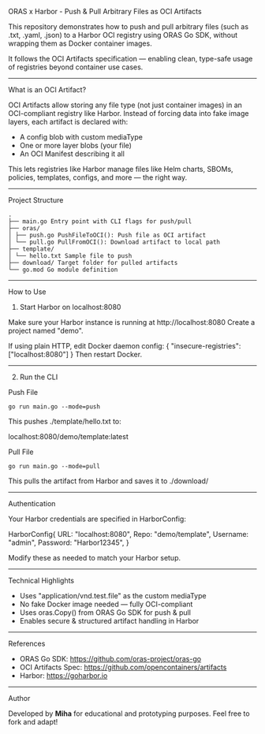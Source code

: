 ORAS x Harbor - Push & Pull Arbitrary Files as OCI Artifacts

This repository demonstrates how to push and pull arbitrary files (such as .txt, .yaml, .json) to a Harbor OCI registry using ORAS Go SDK, without wrapping them as Docker container images.

It follows the OCI Artifacts specification — enabling clean, type-safe usage of registries beyond container use cases.

---

What is an OCI Artifact?

OCI Artifacts allow storing any file type (not just container images) in an OCI-compliant registry like Harbor. Instead of forcing data into fake image layers, each artifact is declared with:

- A config blob with custom mediaType
- One or more layer blobs (your file)
- An OCI Manifest describing it all

This lets registries like Harbor manage files like Helm charts, SBOMs, policies, templates, configs, and more — the right way.

---

Project Structure

```
.
├── main.go Entry point with CLI flags for push/pull
├── oras/
│ ├── push.go PushFileToOCI(): Push file as OCI artifact
│ └── pull.go PullFromOCI(): Download artifact to local path
├── template/
│ └── hello.txt Sample file to push
├── download/ Target folder for pulled artifacts
└── go.mod Go module definition
```

---

How to Use

1. Start Harbor on localhost:8080

Make sure your Harbor instance is running at http://localhost:8080
Create a project named "demo".

If using plain HTTP, edit Docker daemon config:
{
"insecure-registries": ["localhost:8080"]
}
Then restart Docker.

---

2. Run the CLI

Push File

```
go run main.go --mode=push
```

This pushes ./template/hello.txt to:

localhost:8080/demo/template:latest

Pull File

```
go run main.go --mode=pull
```

This pulls the artifact from Harbor and saves it to ./download/

---

Authentication

Your Harbor credentials are specified in HarborConfig:

HarborConfig{
URL: "localhost:8080",
Repo: "demo/template",
Username: "admin",
Password: "Harbor12345",
}

Modify these as needed to match your Harbor setup.

---

Technical Highlights

- Uses "application/vnd.test.file" as the custom mediaType
- No fake Docker image needed — fully OCI-compliant
- Uses oras.Copy() from ORAS Go SDK for push & pull
- Enables secure & structured artifact handling in Harbor

---

References

- ORAS Go SDK: https://github.com/oras-project/oras-go
- OCI Artifacts Spec: https://github.com/opencontainers/artifacts
- Harbor: https://goharbor.io

---

Author

Developed by **Miha** for educational and prototyping purposes.
Feel free to fork and adapt!
